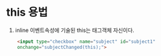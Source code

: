 # this 용법

1. inline 이벤트속성에 기술된 this는 태그객체 자신이다.
```html
    <input type="checkbox" name="subject" id="subject1"
    onchange="subjectChanged(this);">
```